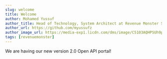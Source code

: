 ```yaml
---
slug: welcome
title: Welcome
author: Mohamed Yussuf
author_title: Head of Technology, System Architect at Revenue Monster Sdn. Bhd.
author_url: https://github.com/myussufz
author_image_url: https://media-exp1.licdn.com/dms/image/C5103AQHPSUh9p_ng6w/profile-displayphoto-shrink_200_200/0?e=1593648000&v=beta&t=f4WLVTQTPSxyxplUpo5YV_WQnbSclchsol0SsiYrVhI
tags: [revenuemonster]
---
```


We are having our new version 2.0 Open API portal!
